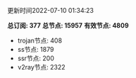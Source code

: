 更新时间2022-07-10 01:34:23

**总订阅: 377**
**总节点: 15957**
**有效节点: 4809**
- trojan节点: 408
- ss节点: 1879
- ssr节点: 200
- v2ray节点: 2322
